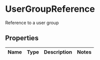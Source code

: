 

# UserGroupReference

Reference to a user group

## Properties

Name | Type | Description | Notes
------------ | ------------- | ------------- | -------------



